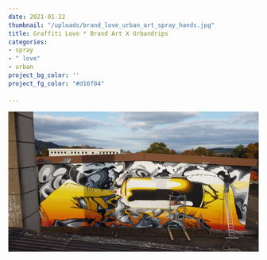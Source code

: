 ```yaml
---
date: 2021-01-22
thumbnail: "/uploads/brand_love_urban_art_spray_hands.jpg"
title: Graffiti Love * Brand Art X Urbandrips
categories:
- spray
- " love"
- urban
project_bg_color: ''
project_fg_color: "#d16f04"

---
```

![](/uploads/brand_love_urban_art_spray_work.jpg)